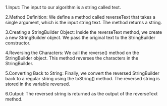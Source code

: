 1.Input:
The input to our algorithm is a string called text.

2.Method Definition:
We define a method called reverseText that takes a single argument, which is the input string text.
The method returns a string.

3.Creating a StringBuilder Object:
Inside the reverseText method, we create a new StringBuilder object.
We pass the original text to the StringBuilder constructor.

4.Reversing the Characters:
We call the reverse() method on the StringBuilder object.
This method reverses the characters in the StringBuilder.

5.Converting Back to String:
Finally, we convert the reversed StringBuilder back to a regular string using the toString() method.
The reversed string is stored in the variable reversed.

6.Output:
The reversed string is returned as the output of the reverseText method.

